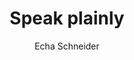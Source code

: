 ---
title: Speak plainly
description: We serve our communities best when we communicate clearly, directly, and without frills. We owe it to the public to make it as easy as possible to understand and access government services. Dense, confusing text is one of the simplest obstacles to remove.
img-feat: 
author: Echa Schneider
icon: fa-solid fa-comments
intro: #true
chapters: true
section: Implementation
section-order: 3
about: #true
#feedback: true
#feedback-link: 
launched: true
---